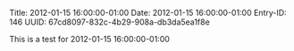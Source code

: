 Title: 2012-01-15 16:00:00-01:00
Date: 2012-01-15 16:00:00-01:00
Entry-ID: 146
UUID: 67cd8097-832c-4b29-908a-db3da5ea1f8e

This is a test for 2012-01-15 16:00:00-01:00
